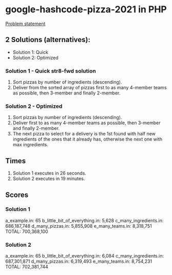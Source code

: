 # google-hashcode-pizza-2021 in PHP

[Problem statement](https://bytefreaks.net/google/hash-code/google-hash-code-2021-practice-problem)

## 2 Solutions (alternatives):
* Solution 1: Quick
* Solution 2: Optimized

### Solution 1 - Quick str8-fwd solution
1. Sort pizzas by number of ingredients (descending).
2. Deliver from the sorted array of pizzas first to as many 4-member teams as possible,
then 3-member and finally 2-member.

### Solution 2 - Optimized
1. Sort pizzas by number of ingredients (descending).
2. Deliver first to as many 4-member teams as possible,
then 3-member and finally 2-member.
3. The next pizza to select for a delivery is the 1st found with half new ingredients
of the ones that it already has, otherwise the next one with max ingredients.

## Times
1. Solution 1 executes in 26 seconds.
2. Solution 2 executes in 19 minutes.

## Scores

### Solution 1
a_example.in: 65
b_little_bit_of_everything.in: 5,628
c_many_ingredients.in: 686,187,748
d_many_pizzas.in: 5,855,908
e_many_teams.in: 8,318,751
TOTAL: 700,368,100

### Solution 2
a_example.in: 65
b_little_bit_of_everything.in: 6,084
c_many_ingredients.in: 687,301,871
d_many_pizzas.in: 6,319,493
e_many_teams.in: 8,754,231
TOTAL: 702,381,744
